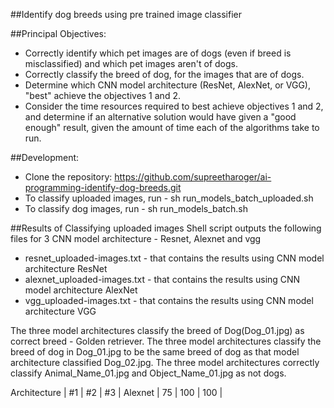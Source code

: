 ##Identify dog breeds using pre trained image classifier

##Principal Objectives:
* Correctly identify which pet images are of dogs (even if breed is misclassified) and which pet images aren't of dogs.
* Correctly classify the breed of dog, for the images that are of dogs. 
* Determine which CNN model architecture (ResNet, AlexNet, or VGG), "best" achieve the objectives 1 and 2.   
* Consider the time resources required to best achieve objectives 1 and 2, and determine if an alternative solution would have given a "good enough" result, given the amount of time each of the algorithms take to run.

##Development:
* Clone the repository: https://github.com/supreetharoger/ai-programming-identify-dog-breeds.git
* To classify uploaded images, run - sh run_models_batch_uploaded.sh
* To classify dog images, run - sh run_models_batch.sh

##Results of Classifying uploaded images
Shell script outputs the following files for 3 CNN model architecture - Resnet, Alexnet and vgg
* resnet_uploaded-images.txt - that contains the results using CNN model architecture ResNet
* alexnet_uploaded-images.txt - that contains the results using CNN model architecture AlexNet
* vgg_uploaded-images.txt - that contains the results using CNN model architecture VGG

The three model architectures classify the breed of Dog(Dog_01.jpg) as correct breed - Golden retriever.
The three model architectures classify the breed of dog in Dog_01.jpg to be the same breed of dog as that model architecture classified Dog_02.jpg.
The three model architectures correctly classify Animal_Name_01.jpg and Object_Name_01.jpg as not dogs.

Architecture | #1 | #2 | #3 |
Alexnet | 75 | 100 | 100 |



